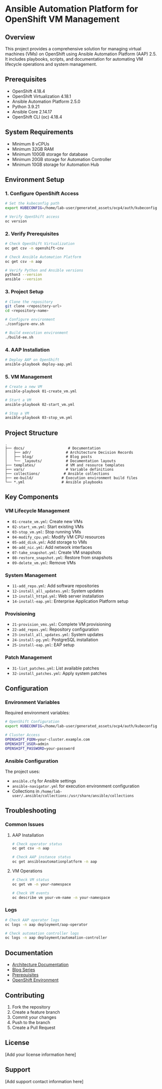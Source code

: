 # Ansible Automation Platform for OpenShift VM Management

## Overview
This project provides a comprehensive solution for managing virtual machines (VMs) on OpenShift using Ansible Automation Platform (AAP) 2.5. It includes playbooks, scripts, and documentation for automating VM lifecycle operations and system management.

## Prerequisites
- OpenShift 4.18.4
- OpenShift Virtualization 4.18.1
- Ansible Automation Platform 2.5.0
- Python 3.9.21
- Ansible Core 2.14.17
- OpenShift CLI (oc) 4.18.4

## System Requirements
- Minimum 8 vCPUs
- Minimum 32GB RAM
- Minimum 100GB storage for database
- Minimum 20GB storage for Automation Controller
- Minimum 10GB storage for Automation Hub

## Environment Setup

### 1. Configure OpenShift Access
```bash
# Set the kubeconfig path
export KUBECONFIG=/home/lab-user/generated_assets/ocp4/auth/kubeconfig

# Verify OpenShift access
oc version
```

### 2. Verify Prerequisites
```bash
# Check OpenShift Virtualization
oc get csv -n openshift-cnv

# Check Ansible Automation Platform
oc get csv -n aap

# Verify Python and Ansible versions
python3 --version
ansible --version
```

### 3. Project Setup
```bash
# Clone the repository
git clone <repository-url>
cd <repository-name>

# Configure environment
./configure-env.sh

# Build execution environment
./build-ee.sh
```

### 4. AAP Installation
```bash
# Deploy AAP on OpenShift
ansible-playbook deploy-aap.yml
```

### 5. VM Management
```bash
# Create a new VM
ansible-playbook 01-create_vm.yml

# Start a VM
ansible-playbook 02-start_vm.yml

# Stop a VM
ansible-playbook 03-stop_vm.yml
```

## Project Structure
```
.
├── docs/                    # Documentation
│   ├── adr/                # Architecture Decision Records
│   ├── blog/               # Blog posts
│   └── _layouts/           # Documentation layouts
├── templates/              # VM and resource templates
├── vars/                   # Variable definitions
├── collections/           # Ansible collections
├── ee-build/             # Execution environment build files
└── *.yml                 # Ansible playbooks
```

## Key Components

### VM Lifecycle Management
- `01-create_vm.yml`: Create new VMs
- `02-start_vm.yml`: Start existing VMs
- `03-stop_vm.yml`: Stop running VMs
- `04-modify_cpu.yml`: Modify VM CPU resources
- `05-add_disk.yml`: Add storage to VMs
- `06-add_nic.yml`: Add network interfaces
- `07-take_snapshot.yml`: Create VM snapshots
- `08-restore_snapshot.yml`: Restore from snapshots
- `09-delete_vm.yml`: Remove VMs

### System Management
- `11-add_repo.yml`: Add software repositories
- `12-install_all_updates.yml`: System updates
- `13-install_httpd.yml`: Web server installation
- `14-install-eap.yml`: Enterprise Application Platform setup

### Provisioning
- `21-provision_vms.yml`: Complete VM provisioning
- `22-add_repos.yml`: Repository configuration
- `23-install_all_updates.yml`: System updates
- `24-install-pg.yml`: PostgreSQL installation
- `25-install-eap.yml`: EAP setup

### Patch Management
- `31-list_patches.yml`: List available patches
- `32-install_patches.yml`: Apply system patches

## Configuration

### Environment Variables
Required environment variables:
```bash
# OpenShift Configuration
export KUBECONFIG=/home/lab-user/generated_assets/ocp4/auth/kubeconfig

# Cluster Access
OPENSHIFT_FQDN=your-cluster.example.com
OPENSHIFT_USER=admin
OPENSHIFT_PASSWORD=your-password
```

### Ansible Configuration
The project uses:
- `ansible.cfg` for Ansible settings
- `ansible-navigator.yml` for execution environment configuration
- Collections in `/home/lab-user/.ansible/collections:/usr/share/ansible/collections`

## Troubleshooting

### Common Issues
1. AAP Installation
   ```bash
   # Check operator status
   oc get csv -n aap
   
   # Check AAP instance status
   oc get ansibleautomationplatform -n aap
   ```

2. VM Operations
   ```bash
   # Check VM status
   oc get vm -n your-namespace
   
   # Check VM events
   oc describe vm your-vm-name -n your-namespace
   ```

### Logs
```bash
# Check AAP operator logs
oc logs -n aap deployment/aap-operator

# Check automation controller logs
oc logs -n aap deployment/automation-controller
```

## Documentation
- [Architecture Documentation](docs/architecture-documentation.md)
- [Blog Series](docs/blog-series-plan.md)
- [Prerequisites](docs/aap-prerequisites.md)
- [OpenShift Environment](docs/openshift-environment.md)

## Contributing
1. Fork the repository
2. Create a feature branch
3. Commit your changes
4. Push to the branch
5. Create a Pull Request

## License
[Add your license information here]

## Support
[Add support contact information here] 